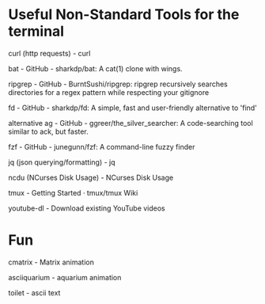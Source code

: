 # Useful Non-Standard Tools for the terminal

curl (http requests) - curl 

bat - GitHub - sharkdp/bat: A cat(1) clone with wings. 

ripgrep - GitHub - BurntSushi/ripgrep: ripgrep recursively searches directories for a regex pattern while respecting your gitignore 

fd - GitHub - sharkdp/fd: A simple, fast and user-friendly alternative to 'find' 

alternative ag - GitHub - ggreer/the_silver_searcher: A code-searching tool similar to ack, but faster. 

fzf - GitHub - junegunn/fzf: A command-line fuzzy finder 

jq (json querying/formatting) - jq 

ncdu (NCurses Disk Usage) - NCurses Disk Usage 

tmux - Getting Started · tmux/tmux Wiki 

youtube-dl - Download existing YouTube videos

# Fun

cmatrix - Matrix animation

asciiquarium - aquarium animation

toilet - ascii text
